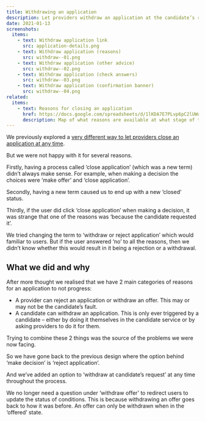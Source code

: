 ```yaml
---
title: Withdrawing an application
description: Let providers withdraw an application at the candidate’s request at any time
date: 2021-01-13
screenshots:
  items:
    - text: Withdraw application link
      src: application-details.png
    - text: Withdraw application (reasons)
      src: withdraw--01.png
    - text: Withdraw application (other advice)
      src: withdraw--02.png
    - text: Withdraw application (check answers)
      src: withdraw--03.png
    - text: Withdraw application (confirmation banner)
      src: withdraw--04.png
related:
  items:
    - text: Reasons for closing an application
      href: https://docs.google.com/spreadsheets/d/1lKDA7E7PLvp6pC2lUWqSOK4AycfpLV0TOpkp_o-R4nY/edit#gid=0
      description: Map of what reasons are available at what stage of the application process
---
```


We previously explored a [very different way to let providers close an application at any time](/manage-teacher-training-applications/closing-an-application/).

But we were not happy with it for several reasons.

Firstly, having a process called ‘close application’ (which was a new term) didn’t always make sense. For example, when making a decision the choices were ‘make offer’ and ‘close application’.

Secondly, having a new term caused us to end up with a new ‘closed’ status.

Thirdly, if the user did click ‘close application’ when making a decision, it was strange that one of the reasons was ‘because the candidate requested it’.

We tried changing the term to ‘withdraw or reject application’ which would familiar to users. But if the user answered ‘no’ to all the reasons, then we didn’t know whether this would result in it being a rejection or a withdrawal.

## What we did and why

After more thought we realised that we have 2 main categories of reasons for an application to not progress:

- A provider can reject an application or withdraw an offer. This may or may not be the candidate’s fault.
- A candidate can withdraw an application. This is only ever triggered by a candidate – either by doing it themselves in the candidate service or by asking providers to do it for them.

Trying to combine these 2 things was the source of the problems we were now facing.

So we have gone back to the previous design where the option behind ‘make decision’ is ‘reject application’.

And we’ve added an option to ‘withdraw at candidate’s request’ at any time throughout the process.

We no longer need a question under ‘withdraw offer’ to redirect users to update the status of conditions. This is because withdrawing an offer goes back to how it was before. An offer can only be withdrawn when in the ‘offered’ state.
